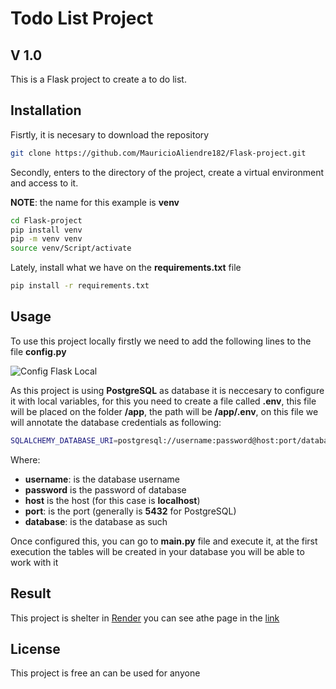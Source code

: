 # Todo List Project
## V 1.0

This is a Flask project to create a to do list.

## Installation
Fisrtly, it is necesary to download the repository
```bash
git clone https://github.com/MauricioAliendre182/Flask-project.git
```
Secondly, enters to the directory of the project, create a virtual environment and access to it.

**NOTE**: the name for this example is **venv**
```bash
cd Flask-project
pip install venv
pip -m venv venv
source venv/Script/activate
```

Lately, install what we have on the **requirements.txt** file
```bash
pip install -r requirements.txt
```
## Usage
To use this project locally firstly we need to add the following lines to the file **config.py**

![Config Flask Local](https://github.com/RodrigoValda/TestTitanWordpress/assets/86843637/9eea1a85-5db0-437d-b6d3-b76b9f7eb1f0)

As this project is using **PostgreSQL** as database it is neccesary to configure it with local variables, for this you need to create a file called **.env**, this file will be placed on the folder **/app**, the path will be **/app/.env**, on this file we will annotate the database credentials as following:
```bash
SQLALCHEMY_DATABASE_URI=postgresql://username:password@host:port/database
```
Where:

- **username**: is the database username
- **password** is the password of database
- **host** is the host (for this case is **localhost**)
- **port**: is the port (generally is **5432** for PostgreSQL)
- **database**: is the database as such

Once configured this, you can go to **main.py** file and execute it, at the first execution the tables will be created in your database you will be able  to work with it

## Result
This project is shelter in [Render](https://dashboard.render.com/) you can see athe page in the [link](https://task-list-xi5k.onrender.com/auth/login?next=%2Fgreetings%2Fhello)

## License

This project is free an can be used for anyone
